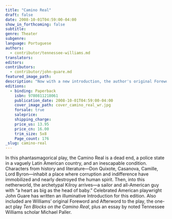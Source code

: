 ```yaml
---
title: "Camino Real"
draft: false
date: 2008-10-01T04:59:00-04:00
show_in_forthcoming: false
subtitle:
genre: Theater
subgenre:
language: Portuguese
authors:
  - contributor/tennessee-williams.md
translators:
editors:
contributors:
  - contributor/john-guare.md
featured_image_path:
description: "Now with a new introduction, the author's original Foreword and Afterword, the one-act play 10 Blocks on the Camino Real, plus an essay by noted Tennessee Williams scholar, Michael Paller. "
editions:
  - binding: Paperback
    isbn: 9780811218061
    publication_date: 2008-10-01T04:59:00-04:00
    cover_image_path: cover_camino_real_wr.jpg
    forsale: true
    saleprice:
    shipping_charge:
    price_us: 13.95
    price_cn: 16.00
    trim_size: 5x8
    Page_count: 176
_slug: camino-real
---
```


In this phantasmagorical play, the Camino Real is a dead end, a police state in a vaguely Latin American country, and an inescapable condition. Characters from history and literature—Don Quixote, Casanova, Camille, Lord Byron—inhabit a place where corruption and indifference have immobilized and nearly destroyed the human spirit. Then, into this netherworld, the archetypal Kilroy arrives—a sailor and all-American guy with “a heart as big as the head of baby.” Celebrated American playwright John Guare has written an illuminative Introduction for this edition. Also included are Williams’ original Foreword and Afterword to the play, the one-act play _Ten Blocks on the Camino Real_, plus an essay by noted Tennessee Williams scholar Michael Paller.

